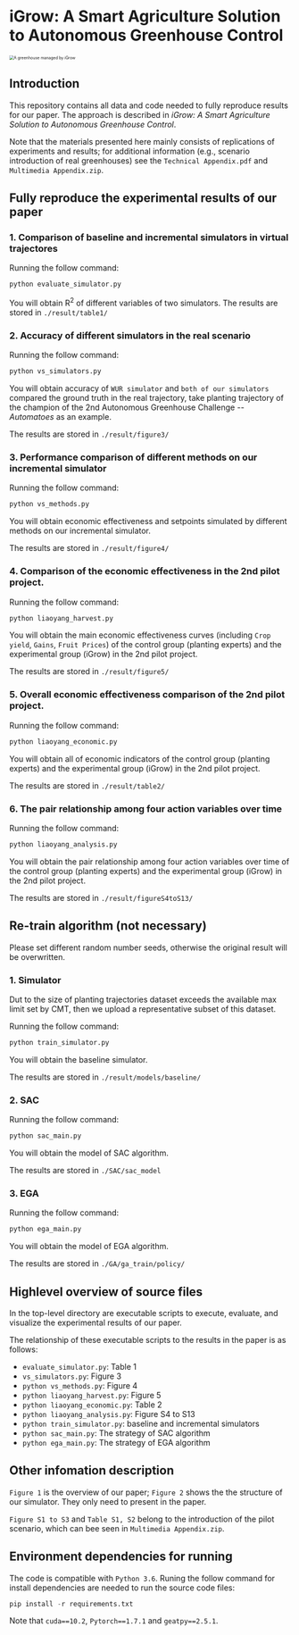# iGrow: A Smart Agriculture Solution to Autonomous Greenhouse Control
<img src="https://i.loli.net/2021/09/12/d6KfE5k4FG2wV89.jpg" alt="A greenhouse managed by iGrow" style="zoom:50%;" />

## Introduction
This repository contains all data and code needed to fully reproduce results for our paper. The approach is described in *iGrow: A Smart Agriculture Solution to Autonomous Greenhouse Control*.

Note that the materials presented here mainly consists of replications of experiments and results; for additional information (e.g., scenario introduction of real greenhouses) see the `Technical Appendix.pdf` and `Multimedia Appendix.zip`.


## Fully reproduce the experimental results of our paper

### 1. Comparison of baseline and incremental simulators in virtual trajectores

Running the follow command:
```python
python evaluate_simulator.py
```
You will obtain R$^2$ of different variables of two simulators.
The results are stored in `./result/table1/`


### 2. Accuracy of different simulators in the real scenario

Running the follow command:
```python
python vs_simulators.py
```
You will obtain accuracy of `WUR simulator` and `both of our simulators` compared the ground truth in the real trajectory, take planting trajectory of the champion of the 2nd Autonomous Greenhouse Challenge -- *Automatoes* as an example.

The results are stored in `./result/figure3/`


### 3. Performance comparison of different methods on our incremental simulator

Running the follow command:
```python
python vs_methods.py
```
You will obtain economic effectiveness and setpoints simulated by different methods on our incremental simulator.

The results are stored in `./result/figure4/`


### 4. Comparison of the economic effectiveness in the 2nd pilot project.

Running the follow command:
```python
python liaoyang_harvest.py
```

You will obtain the main economic effectiveness curves (including `Crop yield`, `Gains`, `Fruit Prices`) of the control group (planting experts) and the experimental group (iGrow) in the 2nd pilot project.

The results are stored in `./result/figure5/`


### 5. Overall economic effectiveness comparison of the 2nd pilot project.

Running the follow command:
```python
python liaoyang_economic.py
```

You will obtain all of economic indicators of the control group (planting experts) and the experimental group (iGrow) in the 2nd pilot project.

The results are stored in `./result/table2/`


### 6. The pair relationship among four action variables over time

Running the follow command:
```python
python liaoyang_analysis.py
```

You will obtain the pair relationship among four action variables over time of the control group (planting experts) and the experimental group (iGrow) in the 2nd pilot project.

The results are stored in `./result/figureS4toS13/`


## Re-train algorithm (not necessary)

Please set different random number seeds, otherwise the original result will be overwritten.


### 1. Simulator

Dut to the size of planting trajectories dataset exceeds the available max limit set by CMT, then we upload a representative subset of this dataset.

Running the follow command:
```python
python train_simulator.py
```

You will obtain the baseline simulator.

The results are stored in `./result/models/baseline/`


### 2. SAC

Running the follow command:
```python
python sac_main.py
```

You will obtain the model of SAC algorithm.

The results are stored in `./SAC/sac_model`


### 3. EGA

Running the follow command:
```python
python ega_main.py
```

You will obtain the model of EGA algorithm.

The results are stored in `./GA/ga_train/policy/`


## Highlevel overview of source files
In the top-level directory are executable scripts to execute, evaluate, and visualize the experimental results of our paper. 

The relationship of these executable scripts to the results in the paper is as follows:

- `evaluate_simulator.py`: Table 1
- `vs_simulators.py`: Figure 3
- `python vs_methods.py`: Figure 4
- `python liaoyang_harvest.py`: Figure 5
- `python liaoyang_economic.py`: Table 2
- `python liaoyang_analysis.py`: Figure S4 to S13
- `python train_simulator.py`: baseline and incremental simulators
- `python sac_main.py`: The strategy of SAC algorithm
- `python ega_main.py`: The strategy of EGA algorithm

## Other infomation description

`Figure 1` is the overview of our paper; `Figure 2` shows the the structure of our simulator. They only need to present in the paper.

`Figure S1 to S3` and  `Table S1, S2` belong to the introduction of the pilot scenario, which can bee seen in `Multimedia Appendix.zip`.

## Environment dependencies for running

The code is compatible with `Python 3.6`. Runing the follow command for install dependencies are needed to run the source code files:

```python
pip install -r requirements.txt
```

Note that `cuda==10.2`, `Pytorch==1.7.1` and `geatpy==2.5.1`.